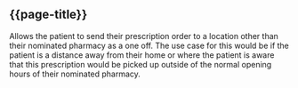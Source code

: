 ## {{page-title}}

Allows the patient to send their prescription order to a location other than their nominated pharmacy as a one off. The use case for this would be if the patient is a distance away from their home or where the patient is aware that this prescription would be picked up outside of the normal opening hours of their nominated pharmacy.
